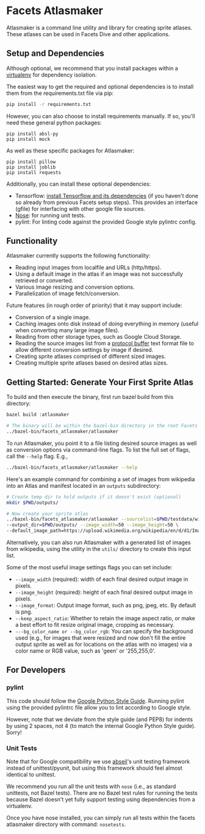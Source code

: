 # Facets Atlasmaker

Atlasmaker is a command line utility and library for creating sprite atlases. These atlases can be 
used in Facets Dive and other applications.

## Setup and Dependencies

Although optional, we recommend that you install packages within a 
[virtualenv](https://virtualenv.pypa.io/en/stable/) for dependency isolation. 

The easiest way to get the required and optional dependencies is to install them from the 
requirements.txt file via pip:

```sh
pip install -r requirements.txt
```

However, you can also choose to install requirements manually. If so, you'll need these general 
python packages:

```
pip install absl-py
pip install mock
```

As well as these specific packages for Atlasmaker:

```
pip install pillow
pip install joblib
pip install requests
```

Additionally, you can install these optional dependencies:

* Tensorflow: [install Tensorflow and its dependencies](https://www.tensorflow.org/install/install_sources#install_tensorflow_python_dependencies) 
(if you haven't done so already from previous Facets setup steps). This provides an interface (gfile) for interfacing with other google file sources.
* [Nose](http://nose.readthedocs.io/en/latest/): for running unit tests.
* pylint: For linting code against the provided Google style pylintrc config.

## Functionality

Atlasmaker currently supports the following functionality:

* Reading input images from localfile and URLs (http/https).
* Using a default image in the atlas if an image was not successfully retrieved or converted.
* Various image resizing and conversion options.
* Parallelization of image fetch/conversion.

Future features (in rough order of priority) that it may support include:

* Conversion of a single image.
* Caching images onto disk instead of doing everything in memory (useful when converting many large 
image files).
* Reading from other storage types, such as Google Cloud Storage.
* Reading the source images list from a [protocol buffer](https://developers.google.com/protocol-buffers/docs/overview) 
text format file to allow different conversion settings by image if desired.
* Creating sprite atlases comprised of different sized images.
* Creating multiple sprite atlases based on desired atlas sizes.

## Getting Started: Generate Your First Sprite Atlas

To build and then execute the binary, first run bazel build from this directory:

```sh
bazel build :atlasmaker

# The binary will be within the bazel-bin directory in the root Facets directory, i.e.:
../bazel-bin/facets_atlasmaker/atlasmaker
```

To run Atlasmaker, you point it to a file listing desired source images as well as conversion options via
command-line flags. To list the full set of flags, call the ```--help``` flag. E.g.,

```sh
../bazel-bin/facets_atlasmaker/atlasmaker --help
```

Here's an example command for combining a set of images from wikipedia into an Atlas and 
manifest located in an `outputs` subdirectory:

```sh
# Create temp dir to hold outputs if it doesn't exist (optional)
mkdir $PWD/outputs/

# Now create your sprite atlas
../bazel-bin/facets_atlasmaker/atlasmaker --sourcelist=$PWD/testdata/wikipedia_images_16.csv \
--output_dir=$PWD/outputs/ --image_width=50 --image_height=50 \
--default_image_path=https://upload.wikimedia.org/wikipedia/en/d/d1/Image_not_available.png
```

Alternatively, you can also run Atlasmaker with a generated list of images from wikipedia, using
the utility in the `utils/` directory to create this input list.

Some of the most useful image settings flags you can set include:

* ```--image_width``` (required): width of each final desired output image in pixels.
* ```--image_height``` (required): height of each final desired output image in pixels.
* ```--image_format```: Output image format, such as png, jpeg, etc. By default is png.
* ```--keep_aspect_ratio```: Whether to retain the image aspect ratio, or make a best effort to fit
resize original image, cropping as necessary.
* ```---bg_color_name or --bg_color_rgb```: You can specify the background used (e.g., for images 
that were resized and now don't fill the entire output sprite as well as for locations on the atlas 
with no images) via a color name or RGB value, such as 'geen' or '255,255,0'.

## For Developers

### pylint

This code should follow the [Google Python Style Guide](https://github.com/google/styleguide/blob/gh-pages/pyguide.md).
Running pylint using the provided pylintrc file allow you to lint according to Google style. 

However, note that we deviate from the style guide (and PEP8) for indents by using 2 spaces, not 4 
(to match the internal Google Python Style guide). Sorry!

### Unit Tests

Note that for Google compatibility we use [abseil](https://abseil.io/)'s unit testing framework 
instead of unittest/pyunit, but using this framework should feel almost identical to unittest.

We recommend you run all the unit tests with ```nose``` (i.e., as standard unittests, not Bazel 
tests). There are no Bazel test rules for running the tests because Bazel doesn't yet fully support 
testing using dependencies from a virtualenv.

Once you have nose installed, you can simply run all tests within the facets atlasmaker directory 
with command: `nosetests`.
